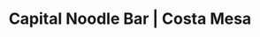 ---
layout: place
title: "Capital Noodle Bar | Costa Mesa"
permalink: /california/costa-mesa/capital-noodle-bar-costa-mesa.html
stateAbbr: CA
stateName: California
cityName: Costa Mesa
seo:
  name: "Capital Noodle Bar | Costa Mesa"
  type: Restaurant
  links: null
description: "Capital Noodle Bar | Costa Mesa serves delicious sushi in Costa Mesa, California. Try fresh Japanese dishes for a great dining experience. "
place_id: ChIJw48k8Rjf3IARdhxJozO9Dig
photos:
  - name: >-
      places/ChIJw48k8Rjf3IARdhxJozO9Dig/photos/AeeoHcIYc4krR5LcxixBsLVClhFjV_Sa_oqyaK35kBHv32OyRiPGu70yWzJSS_PBQHiVWllh8tHJpzvdlllOjbvw1vuQ9KsJ33J8ZGmglw_o2eQNjBxsjkpSP66fZ9lFXHr6Sgwdr-TNUgRV3scDSshfivqLPQFqGClOag14pzjkKOc8WLxiFTpZmTrOkEk2XxfbxZnBdb_-PtN3vqwzY-Uz0Ryi89khMcgk2AkoVd5kxXLDj23kmg8VW1X64Tb_RQ9DJX2zvqqUQU5u3sHnY6tM7ZhHVZtaWFkwkFOEBtVu-mqFbwd2i9Dk9q3EVa4YUP5jZAuEePM5b2KlnVz79XeZlvRqOV4_C82eizzlj_RWj2SzahQGZpPKQNtZIKkR0m_LEk0FFY-bi4Zin1vr-4-UI_GaTZy2SfxE79s0Reomsgnrbg
    widthPx: 3208
    heightPx: 2268
    authorAttributions:
      - displayName: Christian X
        uri: https://maps.google.com/maps/contrib/104003251157474534594
        photoUri: >-
          https://lh3.googleusercontent.com/a-/ALV-UjXtmgus8xopOhuzir_JGiN0dCsswaoTy5v-FUFFhZP3GeNOGq_O=s100-p-k-no-mo
    flagContentUri: >-
      https://www.google.com/local/imagery/report/?cb_client=maps_api_places.places_api&image_key=!1e10!2sCIHM0ogKEICAgICk2uOLBw&hl=en-US
    googleMapsUri: >-
      https://www.google.com/maps/place//data=!3m4!1e2!3m2!1sCIHM0ogKEICAgICk2uOLBw!2e10!4m2!3m1!1s0x80dcdf18f1248fc3:0x280ebd33a3491c76
  - name: >-
      places/ChIJw48k8Rjf3IARdhxJozO9Dig/photos/AeeoHcL9o4NNN302BrbknJmeEVj5j2eez73NXPkTjs-7qr4t7kf8ZzW7nAluG-6rKDgv0YUB9cFsbeibEJrt73zLucAKtPvZOYOAd3hpwKZaU2DJ4wOVPy8o_feIhj4tSaEVQEe4kvJMulrnHY4TK5GubK5QtIU31jLaoHtWVptqFx3YAbZ5pGENPLGIYR9x-b8m8HMZ5QePHElndDOO4j_kwBf37seI7_nmE4x0yKDtqd8bVeyFHg4ciyaY90kneQwPCsT4nungDI0J-6KCL9ZBl8vuNwOui-a5k7-rD7cxPkntLmNSidY6Sj9HQ_4Uq0wvDWubGvM75dXQ1GU2lsxAElhHBtNFIkpZOl68rXPPTLEh5SjDBya-zcZr5WrZ1H0_7y-YeacpXTm4aUuRgZLeV3mWRZqtRCsDoE9VLOugEEsqnVpp8oJmrz2rVV-IjA
    widthPx: 4800
    heightPx: 2215
    authorAttributions:
      - displayName: Hung Ly
        uri: https://maps.google.com/maps/contrib/104625385815584921449
        photoUri: >-
          https://lh3.googleusercontent.com/a/ACg8ocLv44hLX1MLfx9dBawfiuxlVEQWrYIPIJA_zRmE1otom4NjSg=s100-p-k-no-mo
    flagContentUri: >-
      https://www.google.com/local/imagery/report/?cb_client=maps_api_places.places_api&image_key=!1e10!2sCIABIhADyc5UmzNQxGfPRBAAA52t&hl=en-US
    googleMapsUri: >-
      https://www.google.com/maps/place//data=!3m4!1e2!3m2!1sCIABIhADyc5UmzNQxGfPRBAAA52t!2e10!4m2!3m1!1s0x80dcdf18f1248fc3:0x280ebd33a3491c76
  - name: >-
      places/ChIJw48k8Rjf3IARdhxJozO9Dig/photos/AeeoHcLYKxHleKPvnz9KejepY0X28eAdSjsxPsZiodRNpCCegv64cj9Klr2wCnMDvOdA2-1AkAE-5Rh3KLW1L-g-vQ9uh5g2w-pHxQ-EZiim90LJcDDH8iQt_YZAXhs9_5bwpWovZ1JCEEKuclYK3OIpPcgHNGvhi2A3UA3A7tEix8JeQfoPEBkI7leSKacAgX2DEnbqPSwaTTacDNVvg697mHvuB1iZOnrZQvchMlMA6GszHubL_LLqY58Hshit8Aq7yi2lYfQ017P8rdYCdaKOFtYjt7zafikkvCNprQ77VsugzqRc7LGiGeCdpcZwTBnTEOqfD7Hc1Krhe1uZtxSfO91IIf27W8KZ4kTLquAIgN4e5IUv8kv-Nt6RaazND8lTDZVmt_2zjWtWD1H5kLVyQ21hvAfG6cNYYQYvxYjrseRvOkhR
    widthPx: 2992
    heightPx: 2992
    authorAttributions:
      - displayName: Rebel Girl
        uri: https://maps.google.com/maps/contrib/117798118461026343863
        photoUri: >-
          https://lh3.googleusercontent.com/a-/ALV-UjUr4fL4PO5nvwGRlXqGkovUfuchnt1xPWJlqZcrvrsSp8tzW43_=s100-p-k-no-mo
    flagContentUri: >-
      https://www.google.com/local/imagery/report/?cb_client=maps_api_places.places_api&image_key=!1e10!2sCIHM0ogKEICAgIDblr6R1gE&hl=en-US
    googleMapsUri: >-
      https://www.google.com/maps/place//data=!3m4!1e2!3m2!1sCIHM0ogKEICAgIDblr6R1gE!2e10!4m2!3m1!1s0x80dcdf18f1248fc3:0x280ebd33a3491c76
  - name: >-
      places/ChIJw48k8Rjf3IARdhxJozO9Dig/photos/AeeoHcISLV_dot0sPKohpARu7KUYbQxxxdVzJ_hXGVH9i33pDdJ632Vz3rv7xKaN1e4gKvw5UStGor45txBsxOgD5xRtnBj5bCxlEVXo80-WBMx0EmbguNiKQfEYoDU9K7GxtMEiBa1FupuBJymar-3piF2ocT1ffd3c4bdeuUi1JjGk4Gadvdr2Kf_pdHvi_uwAi0H9077-NHKsNd7LOsXNPrO8X5M-TtMKORviT4P9S0EbrrLsOpIHE8WsUFcQ39gw_2cSVjpUpM0o91FDA-webI6myaPY9yjTZf-8dh1UT2E9I1PUlIBbsBinwS_vI_4j7OvF-H5lx_0Sz8hdn0h_zMZE3IlOuhVJE2Wa4erZW5TCkr4IoLQml3l5lesSkdu5TWKCby8kLPPkx7lCuC2ZVwUYOnFJWTaIUTIzN6-1jsIeAQ
    widthPx: 3024
    heightPx: 4032
    authorAttributions:
      - displayName: Hang Nguyen
        uri: https://maps.google.com/maps/contrib/101232346498117643197
        photoUri: >-
          https://lh3.googleusercontent.com/a/ACg8ocLHnA46WyMCuBGM1ME5oGHPtyyU7WKlQdcf0oEc2mpbkA8DyA=s100-p-k-no-mo
    flagContentUri: >-
      https://www.google.com/local/imagery/report/?cb_client=maps_api_places.places_api&image_key=!1e10!2sCIHM0ogKEICAgIDH8Ma0PA&hl=en-US
    googleMapsUri: >-
      https://www.google.com/maps/place//data=!3m4!1e2!3m2!1sCIHM0ogKEICAgIDH8Ma0PA!2e10!4m2!3m1!1s0x80dcdf18f1248fc3:0x280ebd33a3491c76
  - name: >-
      places/ChIJw48k8Rjf3IARdhxJozO9Dig/photos/AeeoHcKqdbJoZr1U5grUHel4TWIAXewlie-ZYcu1MaOdpUDVftI2tEoSVjbNdreHVfWl1XayltMXXEMuojWeZ_F8eCDZtLfinY8RYga3ruYpGxRthDb8w-WmL8LBUi8ALPaPh3ohOn_cpZkC_C_bbfHnTKZ0qoSeTRZlRCNEpRRwbzV2HOZIriKv9axaN2FHsRLU_ppibMr77QaIad4OdAtudlPBUH3qw3pu6_o1I72JUIUfRal-_1fQkM39u9EVnInXbM6rSPTyDzeoNbfanlFWTnyFFItFo83YOMy2MylrdjUFnTXxZocLk-p1FqOHKv8AY37QOuLib3AMY_JT-sld8Ky9fRJYOd9WW1T30xdkGGfOdSBLBbOh2z1urITVQA6rSzgf4peVtiW0kjVY3sJpv9KqI7KL2p4S0pM-U8au4oB_eTo
    widthPx: 4800
    heightPx: 3600
    authorAttributions:
      - displayName: Harrison Wu
        uri: https://maps.google.com/maps/contrib/101692784122619171489
        photoUri: >-
          https://lh3.googleusercontent.com/a-/ALV-UjU17-h4-6ns9FAGHzLNjV3Lrie8TlhlBj3BT_3nuxBi3dDAulKF=s100-p-k-no-mo
    flagContentUri: >-
      https://www.google.com/local/imagery/report/?cb_client=maps_api_places.places_api&image_key=!1e10!2sCIHM0ogKEICAgIDLnc-uugE&hl=en-US
    googleMapsUri: >-
      https://www.google.com/maps/place//data=!3m4!1e2!3m2!1sCIHM0ogKEICAgIDLnc-uugE!2e10!4m2!3m1!1s0x80dcdf18f1248fc3:0x280ebd33a3491c76
  - name: >-
      places/ChIJw48k8Rjf3IARdhxJozO9Dig/photos/AeeoHcIJSChzsfAQU29sgS46pkV8NXJi_i75impE4m0wgk5VeWa5HYlata4Q28iOSBRmBHsVX21IUvBAKOUavNDNULYzk-izhlI1JtQ9tDeCybvZWJvme-vG-T6D4IKQiXeQ-d21dzetMLmUMhoyZN1VdFjR5RFUIq1autDkQ-HikyCvApr8IVpRs8c3Bpu6oAnXU7rtFVRSNUVfk17hEFtrOW0g2MsdpsNll3Iei35K9hMw-c2foh8KZ6YAyEAWgbBOG8vvyMxzFz_gQ_wOj1aMVdSkwMvPolQIuzWADzDr7r9QQJyYJsxUXj-BuQ4bR-KYa9axNEtXX45R42HgZFc5lH38EScTDKH2TdYpHtTYT7Rld_yQCJUbBFyEzunN0uBYX85o-3-8mwa-oKHswIXqmzBfbaVVq4s27Ah25RlcyJe3tOBx
    widthPx: 3024
    heightPx: 4032
    authorAttributions:
      - displayName: chandana srinivasa
        uri: https://maps.google.com/maps/contrib/111353524014779087556
        photoUri: >-
          https://lh3.googleusercontent.com/a-/ALV-UjW87msPbHcQXyoZNB8IBgbuEWLjRUSY6yDjyluW3RkFzA5YIoBz7A=s100-p-k-no-mo
    flagContentUri: >-
      https://www.google.com/local/imagery/report/?cb_client=maps_api_places.places_api&image_key=!1e10!2sCIHM0ogKEICAgIDEo4HIhQE&hl=en-US
    googleMapsUri: >-
      https://www.google.com/maps/place//data=!3m4!1e2!3m2!1sCIHM0ogKEICAgIDEo4HIhQE!2e10!4m2!3m1!1s0x80dcdf18f1248fc3:0x280ebd33a3491c76
  - name: >-
      places/ChIJw48k8Rjf3IARdhxJozO9Dig/photos/AeeoHcLcL0ExsPfgU849o9mcO417wGS-K2LmWXQW5ii1f_ilmKwvvQxgovKbD0sFxjVvzgQEKDHNRw1cJZjorp22WNJMPz5N_HMb6xNgBhC2ol9rVbKmSm_6XsTUhiu4YEp3P41ze5KTayXDzLqDyhizKg4agkEuhoOmgwAiBrXmRgEvjlOfSoFPrLKcEur-b0ThJF0I9STqyE24PN5Oa5NsdLKcTAEp_wTyBq1rlYy0SBfdVsBBgErwBUMREPlYkJdNh_AOvUlfWZCnrBoHo_QJasr_-uVVQSTAZZc5yYc-aqJDKX2i4tPG3p4seAQOVvCVVvNhuAwD5EhEafGg2iLto7dxienLGZSpFx4Adi9cVgSH8YFsUXOjmnjEFOJaxT61zCKXVS6lWskcHeHD63y26MUUBo1pQlmhAzKRzzsexGhYuYhg
    widthPx: 3024
    heightPx: 4032
    authorAttributions:
      - displayName: Alondra Rios
        uri: https://maps.google.com/maps/contrib/113029735040116211187
        photoUri: >-
          https://lh3.googleusercontent.com/a/ACg8ocJW4n68PzlbZaxruOfk-c2RMVBujNHWQaC_zJ_dtrph1Md_kw=s100-p-k-no-mo
    flagContentUri: >-
      https://www.google.com/local/imagery/report/?cb_client=maps_api_places.places_api&image_key=!1e10!2sCIHM0ogKEICAgMCo-L2c-wE&hl=en-US
    googleMapsUri: >-
      https://www.google.com/maps/place//data=!3m4!1e2!3m2!1sCIHM0ogKEICAgMCo-L2c-wE!2e10!4m2!3m1!1s0x80dcdf18f1248fc3:0x280ebd33a3491c76
  - name: >-
      places/ChIJw48k8Rjf3IARdhxJozO9Dig/photos/AeeoHcLQAyLI2T59rEH8gmaTDNandXjfjMo4xXRUQh8FSWXlnCdb6yELvVckqUVTsETW_tLGxdfn6DwSg7WR4pX6nqZGFywS98l8OIvYLxldJGlIb3Zf9n8o8xbHuTLay2KTaUyVXUG8U74LyTzYZ4YI71mn-0lAMg4UXZ6d8HHk2CrZo0496iJkZ3Je0U4a1fjUCWp3AzKSvvkvMx8dnEGUci7zNMoutcpsXeNDuupcfg0Qd1jDKufyFvX8jgffPz4YPnEYVa6w9HCINbhftUnpIo150swmj6FYDNmlicjQKlmz4phzmsPohVwpvaaBAqu6HQXye7hJu3PXUARKUvRzjMM9KIPPtsblu37eey6b-MGms-fJyiW_i7z2A-WS79d2INRAe5VQE_D2wSwPFsP9SSwSINyLs__mBMFtyRiPA2odz1gh
    widthPx: 4032
    heightPx: 3024
    authorAttributions:
      - displayName: Herman
        uri: https://maps.google.com/maps/contrib/107689136740876628563
        photoUri: >-
          https://lh3.googleusercontent.com/a-/ALV-UjWyr_k08zMb4wzV42jGLtYwOTwMgRiz_jue19lPv12Vffqj3K1B=s100-p-k-no-mo
    flagContentUri: >-
      https://www.google.com/local/imagery/report/?cb_client=maps_api_places.places_api&image_key=!1e10!2sCIHM0ogKEICAgIDexbTk0gE&hl=en-US
    googleMapsUri: >-
      https://www.google.com/maps/place//data=!3m4!1e2!3m2!1sCIHM0ogKEICAgIDexbTk0gE!2e10!4m2!3m1!1s0x80dcdf18f1248fc3:0x280ebd33a3491c76
  - name: >-
      places/ChIJw48k8Rjf3IARdhxJozO9Dig/photos/AeeoHcLbFzaJDZkkZNAeScF7DmtYtgmv0ziJY0q9x7ouLEnwvfUSJpOr5bEVOcBeUQrQJPnxtQ_954VnaUS5NibFqzatDGqLtpCJolNRBUDIkUC-UMN-ugaC-zemnsSGIwoXpL-JPQ1Us6YOSV4SDDPaxh6gTJJ4RkwMq3LOy32nsT7hSN18Bcq1Zl4XEFE_jf2AxffiO3I6-KZgQ1jvV83clMhu5wPTDKdKcxB7pxLjr6RMPStMvKE5wqK8--9r1YxRv_9igjo9-LxxIAvfgfIOrGfCzFcx0BvQec-zbRrUixOlIdul7D2cSxQCAICvPvb23i1J1rvfsvjL29hzZGfP_yPX2IhMGUB0gmiPidByUXkfO44kEu1L3nyTvPC4yLjEu_xLN6P0w6WnMGRy8R_-BHesuG_1Sd50zARXF0IvjWVBzg
    widthPx: 3024
    heightPx: 4032
    authorAttributions:
      - displayName: Melissa
        uri: https://maps.google.com/maps/contrib/107639826848705332769
        photoUri: >-
          https://lh3.googleusercontent.com/a-/ALV-UjX73zHCqGf7UmT2BxYFHJtBC044ADDyaH29ol_RXq-sYs7yJCYYnQ=s100-p-k-no-mo
    flagContentUri: >-
      https://www.google.com/local/imagery/report/?cb_client=maps_api_places.places_api&image_key=!1e10!2sCIHM0ogKEICAgIDbvILiBw&hl=en-US
    googleMapsUri: >-
      https://www.google.com/maps/place//data=!3m4!1e2!3m2!1sCIHM0ogKEICAgIDbvILiBw!2e10!4m2!3m1!1s0x80dcdf18f1248fc3:0x280ebd33a3491c76
  - name: >-
      places/ChIJw48k8Rjf3IARdhxJozO9Dig/photos/AeeoHcKnHSTgi64ehtne23u_Azm9-ASiDiHS9n0bV_9yrGG3pA3LbaAE7ou9PhweCLrdB_Dzia9K4rLLp1TTqojWsc8WKFd4lu9uPrVNoievJa9RwgpdDiSGk9A3m9WSImUB2HcZGeYPHtZkzznRpEBjD9i7alXXdpHibmACMQ9K4XRCCMhfClWYbqeRlwA93WHk_2wKSpFM7dcJ-pghlUfMSw-bPELHZbF8lRo-du5KayOBqMgE-jVZUJkeJj7qDrM3VJzB_M97CeevUTBMoLq4WzO0BcypmfYNGt55rtg0QJD5rq7vX6Qxi9v1drQz_WotGntV7JSM0xJJlWN_W9D3NczRdqPPu0zolNOFqYc-_fBdijVPquW2sanOzGM6M8b9wYEvNN6XrlphtCl7uttQlFJaubBQzMfW0xglaJuXvUR5Xg
    widthPx: 3024
    heightPx: 4032
    authorAttributions:
      - displayName: chandana srinivasa
        uri: https://maps.google.com/maps/contrib/111353524014779087556
        photoUri: >-
          https://lh3.googleusercontent.com/a-/ALV-UjW87msPbHcQXyoZNB8IBgbuEWLjRUSY6yDjyluW3RkFzA5YIoBz7A=s100-p-k-no-mo
    flagContentUri: >-
      https://www.google.com/local/imagery/report/?cb_client=maps_api_places.places_api&image_key=!1e10!2sCIHM0ogKEICAgIDEo4HScQ&hl=en-US
    googleMapsUri: >-
      https://www.google.com/maps/place//data=!3m4!1e2!3m2!1sCIHM0ogKEICAgIDEo4HScQ!2e10!4m2!3m1!1s0x80dcdf18f1248fc3:0x280ebd33a3491c76
address: 3033 Bristol St C, Costa Mesa, CA 92626, USA
street: 3033 Bristol St C
city: Costa Mesa
state: CA
zip: '92626'
country: USA
neighborhood: null
latitude: '33.681277'
longitude: '-117.886168'
accessibility_options:
  wheelchairAccessibleParking: true
  wheelchairAccessibleEntrance: true
  wheelchairAccessibleRestroom: true
business_status: OPERATIONAL
name: Capital Noodle Bar | Costa Mesa
google_maps_links:
  directionsUri: >-
    https://www.google.com/maps/dir//''/data=!4m7!4m6!1m1!4e2!1m2!1m1!1s0x80dcdf18f1248fc3:0x280ebd33a3491c76!3e0
  placeUri: https://maps.google.com/?cid=2886452440671526006
  writeAReviewUri: >-
    https://www.google.com/maps/place//data=!4m3!3m2!1s0x80dcdf18f1248fc3:0x280ebd33a3491c76!12e1
  reviewsUri: >-
    https://www.google.com/maps/place//data=!4m4!3m3!1s0x80dcdf18f1248fc3:0x280ebd33a3491c76!9m1!1b1
  photosUri: >-
    https://www.google.com/maps/place//data=!4m3!3m2!1s0x80dcdf18f1248fc3:0x280ebd33a3491c76!10e5
primary_type: Restaurant
opening_hours:
  regular: null
  current: null
secondary_opening_hours:
  regular:
    weekdayDescriptions: null
    type: null
  current:
    weekdayDescriptions: null
    type: null
phone: null
price_level: null
price_range: null
rating: null
rating_count: 0
website: null
reviews: null
parking_options: null
payment_options: null
allow_dogs: null
curbside_pickup: null
delivery: null
dine_in: null
good_for_children: null
good_for_groups: null
good_for_sports: null
live_music: null
menu_for_children: null
outdoor_seating: null
reservable: null
restroom: null
serves_beer: null
serves_breakfast: null
serves_brunch: null
serves_cocktails: null
serves_coffee: null
serves_dinner: null
serves_dessert: null
serves_lunch: null
serves_vegetarian_food: null
serves_wine: null
takeout: null
update_category: essentials
summary: null

---